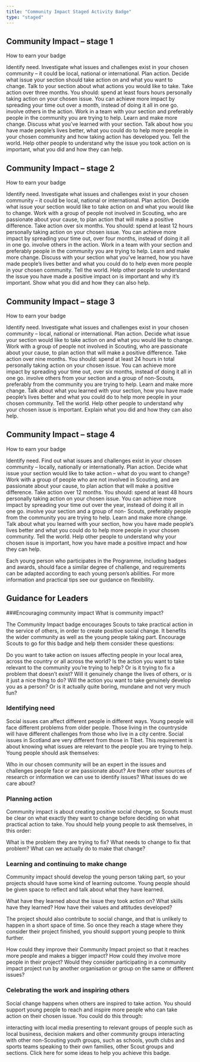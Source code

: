 ```yaml
---
title: "Community Impact Staged Activity Badge"
type: "staged"
---
```


## Community Impact – stage 1
How to earn your badge

Identify need. Investigate what issues and challenges exist in your 
chosen community – it could be local, national or international.
Plan action. Decide what issue your section should take action on and what you want to change. Talk to your section about what actions you would like to take.
Take action over three months. You should:
spend at least fours hours personally taking action on your chosen issue. You can achieve more impact by spreading your time out over a month, instead of doing it all in one go.
involve others in the action. Work in a team with your section and preferably people in the community you are trying to help.
Learn and make more change.  Discuss what you’ve learned with your section. Talk about how you have made people’s lives better, what you could do to help more people in your chosen community and how taking action has developed you.
Tell the world. Help other people to understand why the issue you took action on is important, what you did and how they can help.


## Community Impact – stage 2
How to earn your badge

Identify need. Investigate what issues and challenges exist in your 
chosen community – it could be local, national or international.
Plan action. Decide what issue your section would like to take action on and what you would like to change. Work with a group of people not involved in Scouting, who are passionate about your cause, to plan action that will make a positive difference.
Take action over six months. You should:
spend at least 12 hours personally taking action on your chosen issue. You can achieve more impact by spreading your time out, over four months, instead of doing it all in one go.
involve others in the action. Work in a team with your section and preferably people in the community you are trying to help.
Learn and make more change. Discuss with your section what you’ve learned, how you have made people’s lives better and what you could do to help even more people in your chosen community.
Tell the world. Help other people to understand the issue you have made a positive impact on is important and why it’s important. Show what you did and how they can also help.
 

## Community Impact – stage 3
How to earn your badge

Identify need. Investigate what issues and challenges exist in your 
chosen community – local, national or international.
Plan action. Decide what issue your section would like to take action on and what you would like to change. Work with a group of people not involved in Scouting, who are passionate about your cause, to plan action that will make a positive difference.
Take action over nine months. You should:
spend at least 24 hours in total personally taking action on your chosen issue. You can achieve more impact by spreading your time out, over six months, instead of doing it all in one go.
involve others from your section and a group of non-Scouts, preferably from the community you are trying to help.
Learn and make more change. Talk about what you learned with your section, how you have made people’s lives better and what you could do to help more people in your chosen community.
Tell the world. Help other people to understand why your chosen issue is important. Explain what you did and how they can also help.


## Community Impact – stage 4
How to earn your badge

Identify need. Find out what issues and challenges exist in your chosen 
community – locally, nationally or internationally.
Plan action. Decide what issue your section would like to take action – what do you want to change? Work with a group of people who are not involved in Scouting, and are passionate about your cause, to plan action that will make a positive difference.
Take action over 12 months. You should:
spend at least 48 hours personally taking action on your chosen issue. You can achieve more impact by spreading your time out over the year, instead of doing it all in one go.
involve your section and a group of non- Scouts, preferably people from the community you are trying to help.
Learn and make more change. Talk about what you learned with your section, how you have made people’s lives better and what you could do to help more people in your chosen community.
Tell the world. Help other people to understand why your chosen issue is important, how you have made a positive impact and how they can 
help.
 

Each young person who participates in the Programme, including badges and awards, should face a similar degree of challenge, and requirements can be adapted according to each young person’s abilities.  For more information and practical tips see our guidance on flexibility.


## Guidance for Leaders
###Encouraging community impact
What is community impact?

The Community Impact badge encourages Scouts to take practical action in the service of others, in order to create positive social change. It benefits the wider community as well as the young people taking part. Encourage Scouts to go for this badge and help them consider these questions:

Do you want to take action on issues affecting people in your local area, across the country or all across the world?
Is the action you want to take relevant to the community you’re trying to help? Or is it trying to fix a problem that doesn’t exist?
Will it genuinely change the lives of others, or is it just a nice thing to do?
Will the action you want to take genuinely develop you as a person? Or is it actually quite boring, mundane and not very much fun?

### Identifying need

Social issues can affect different people in different ways. Young people will face different problems from older people. Those living in the countryside will have different challenges from those who live in a city centre. Social issues in Scotland are very different from those in Tibet. This requirement  is about knowing what issues are relevant to the people you are trying to help. Young people should ask themselves:

Who in our chosen community will be an expert in the issues and challenges people face or are passionate about?
Are there other sources of research or information we can use to identify issues?
What issues do we care about?

### Planning action

Community impact is about creating positive social change, so Scouts must be clear on what exactly they want to change before deciding on what practical action to take. You should help young people to ask themselves, in this order:

What is the problem they are trying to fix?
What needs to change to fix that problem?
What can we actually do to make that change?

### Learning and continuing to make change
 
Community impact should develop the young person taking part, so your projects should have some kind of learning outcome. Young people should be given space to reflect and talk about what they have learned.

What have they learned about the issue they took action on?
What skills have they learned?
How have their values and attitudes developed?

The project should also contribute to social change, and that is unlikely to happen in a short space of time. So once they reach a stage where they consider their project finished, you should support young people to think further.

How could they improve their Community Impact project so that it reaches more people and makes a bigger impact?
How could they involve more people in their project?
Would they consider participating in a community impact project run by another organisation or group on the same or different issues?

### Celebrating the work and inspiring others

Social change happens when others are inspired to take action. You should support young people to reach and inspire more people who can take action on their chosen issue. You could do this through:

interacting with local media
presenting to relevant groups of people such as local business, decision makers and other community groups
interacting with other non-Scouting youth groups, such as schools, youth clubs and sports teams
speaking to their own families, other Scout groups and sections.
Click here for some ideas to help you achieve this badge.
